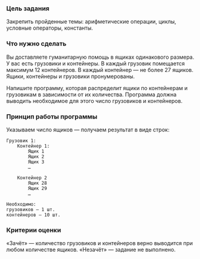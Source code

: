 ### Цель задания
Закрепить пройденные темы: арифметические операции, циклы, условные операторы, константы.

### Что нужно сделать
Вы доставляете гуманитарную помощь в ящиках одинакового размера. У вас есть грузовики и контейнеры. В каждый грузовик помещается максимум 12 контейнеров. В каждый контейнер — не более 27 ящиков. Ящики, контейнеры и грузовики пронумерованы.

Напишите программу, которая распределит ящики по контейнерам и грузовикам в зависимости от их количества. Программа должна выводить необходимое для этого число грузовиков и контейнеров.

### Принцип работы программы
Указываем число ящиков — получаем результат в виде строк:
````
Грузовик 1:
    Контейнер 1:
        Ящик 1
        Ящик 2
        Ящик 3
        …

    Контейнер 2
        Ящик 28
        Ящик 29
        …

Необходимо:
грузовиков — 1 шт.
контейнеров — 10 шт.
````

### Критерии оценки
«Зачёт» —  количество грузовиков и контейнеров верно выводится при любом количестве ящиков.
«Незачёт» — задание не выполнено.